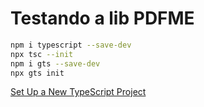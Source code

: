 # Testando a lib PDFME

```bash
npm i typescript --save-dev
npx tsc --init
npm i gts --save-dev
npx gts init
```

[Set Up a New TypeScript Project](https://www.digitalocean.com/community/tutorials/typescript-new-project)